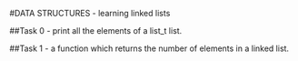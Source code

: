 #DATA STRUCTURES - learning linked lists

##Task 0 - print all the elements of a list_t list.

##Task 1 - a function which returns the number of elements in a linked list.
